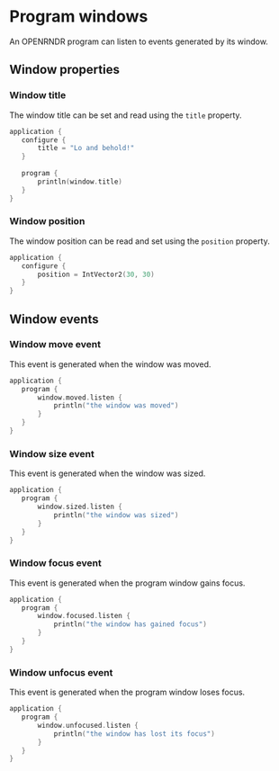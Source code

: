  
 # Program windows
An OPENRNDR program can listen to events generated by its window.

## Window properties

### Window title

The window title can be set and read using the `title` property. 
 
 ```kotlin
application {
    configure {
        title = "Lo and behold!"
    }
    
    program {
        println(window.title)
    }
}
``` 
 
 ### Window position

The window position can be read and set using the `position` property. 
 
 ```kotlin
application {
    configure {
        position = IntVector2(30, 30)
    }
}
``` 
 
 ## Window events

### Window move event

This event is generated when the window was moved. 
 
 ```kotlin
application {
    program {
        window.moved.listen {
            println("the window was moved")
        }
    }
}
``` 
 
 ### Window size event

This event is generated when the window was sized. 
 
 ```kotlin
application {
    program {
        window.sized.listen {
            println("the window was sized")
        }
    }
}
``` 
 
 ### Window focus event

This event is generated when the program window gains focus. 
 
 ```kotlin
application {
    program {
        window.focused.listen {
            println("the window has gained focus")
        }
    }
}
``` 
 
 ### Window unfocus event

This event is generated when the program window loses focus. 
 
 ```kotlin
application {
    program {
        window.unfocused.listen {
            println("the window has lost its focus")
        }
    }
}
``` 
